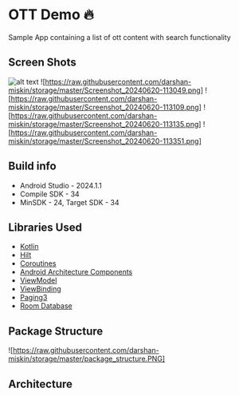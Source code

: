 # OTT Demo 🔥
Sample App containing a list of ott content with search functionality

## Screen Shots ##
![alt text]([https://github.com/darshan-miskin/PinView-Android/blob/master/imgs/GIF_1559495949954.gif?&v=1024&s=576](https://raw.githubusercontent.com/darshan-miskin/storage/master/Screenshot_20240620-113041.png))
![https://raw.githubusercontent.com/darshan-miskin/storage/master/Screenshot_20240620-113049.png]
![https://raw.githubusercontent.com/darshan-miskin/storage/master/Screenshot_20240620-113109.png]
![https://raw.githubusercontent.com/darshan-miskin/storage/master/Screenshot_20240620-113135.png]
![https://raw.githubusercontent.com/darshan-miskin/storage/master/Screenshot_20240620-113351.png]

## Build info ##
* Android Studio - 2024.1.1
* Compile SDK - 34
* MinSDK - 24, Target SDK - 34

## Libraries Used ##

* <a href="https://kotlinlang.org/">Kotlin</a>
* <a href="https://developer.android.com/training/dependency-injection/hilt-android">Hilt</a>
* <a href="https://kotlinlang.org/docs/reference/coroutines-overview.html">Coroutines</a>
* <a href="https://developer.android.com/topic/libraries/architecture">Android Architecture Components</a>
* <a href="https://developer.android.com/topic/libraries/architecture/viewmodel">ViewModel</a>
* <a href="https://developer.android.com/topic/libraries/view-binding">ViewBinding</a>
* <a href="https://developer.android.com/topic/libraries/architecture/paging/v3-overview">Paging3</a>
* <a href="https://developer.android.com/training/data-storage/room">Room Database</a>

## Package Structure ##
![https://raw.githubusercontent.com/darshan-miskin/storage/master/package_structure.PNG]

## Architecture ##
